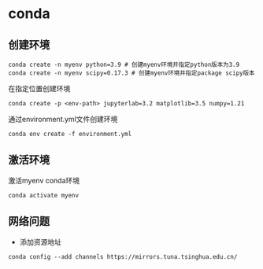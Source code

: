 # conda

## 创建环境

```shell
conda create -n myenv python=3.9 # 创建myenv环境并指定python版本为3.9
conda create -n myenv scipy=0.17.3 # 创建myenv环境并指定package scipy版本
```

在指定位置创建环境

```shell
conda create -p <env-path> jupyterlab=3.2 matplotlib=3.5 numpy=1.21 
```

通过environment.yml文件创建环境

```shell
conda env create -f environment.yml
```

## 激活环境

激活myenv conda环境

```shell
conda activate myenv
```

## 网络问题

- 添加资源地址

```shell
conda config --add channels https://mirrors.tuna.tsinghua.edu.cn/
```